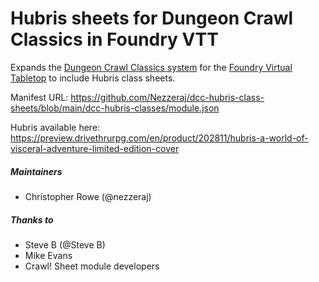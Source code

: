 # Hubris sheets for Dungeon Crawl Classics in Foundry VTT

Expands the [Dungeon Crawl Classics system](https://github.com/cyface/foundryvtt-dcc/) for the [Foundry Virtual Tabletop](https://foundryvtt.com) to include Hubris class sheets.

Manifest URL: https://github.com/Nezzeraj/dcc-hubris-class-sheets/blob/main/dcc-hubris-classes/module.json

Hubris available here: https://preview.drivethrurpg.com/en/product/202811/hubris-a-world-of-visceral-adventure-limited-edition-cover

##### Maintainers

- Christopher Rowe (@nezzeraj)

##### Thanks to

- Steve B (@Steve B)
- Mike Evans
- Crawl! Sheet module developers
